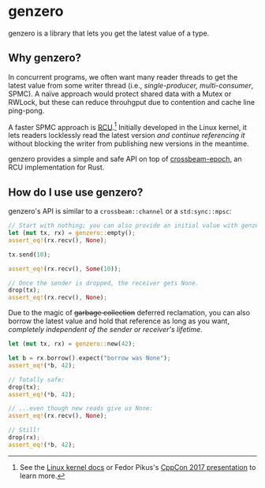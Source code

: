 # genzero

genzero is a library that lets you get the latest value of a type.

## Why genzero?

In concurrent programs, we often want many reader threads to get
the latest value from some writer thread (i.e., _single-producer, multi-consumer_, SPMC).
A naïve approach would protect shared data with a Mutex or RWLock,
but these can reduce throuhgput due to contention and cache line ping-pong.

A faster SPMC approach is [RCU](https://en.wikipedia.org/wiki/Read-copy-update).[^1]
Initially developed in the Linux kernel, it lets
readers locklessly read the latest version *and continue referencing it*
without blocking the writer from publishing new versions in the meantime.

genzero provides a simple and safe API on top of
[crossbeam-epoch](https://docs.rs/crossbeam-epoch/latest/crossbeam_epoch/),
an RCU implementation for Rust.

## How do I use use genzero?
genzero's API is similar to a `crossbeam::channel` or a `std:sync::mpsc`:

```rust
// Start with nothing; you can also provide an initial value with genzero::new()
let (mut tx, rx) = genzero::empty();
assert_eq!(rx.recv(), None);

tx.send(10);

assert_eq!(rx.recv(), Some(10));

// Once the sender is dropped, the receiver gets None.
drop(tx);
assert_eq!(rx.recv(), None);
```

Due to the magic of ~~garbage collection~~ deferred reclamation,
you can also borrow the latest value and hold that reference as long as you want,
_completely independent of the sender or receiver's lifetime_.

```rust
let (mut tx, rx) = genzero::new(42);

let b = rx.borrow().expect("borrow was None");
assert_eq!(*b, 42);

// Totally safe:
drop(tx);
assert_eq!(*b, 42);

// ...even though new reads give us None:
assert_eq!(rx.recv(), None);

// Still!
drop(rx);
assert_eq!(*b, 42);
```

[^1]: See the [Linux kernel docs](https://www.kernel.org/doc/html/latest/RCU/whatisRCU.html)
      or Fedor Pikus's [CppCon 2017 presentation](https://www.youtube.com/watch?v=rxQ5K9lo034)
      to learn more.
